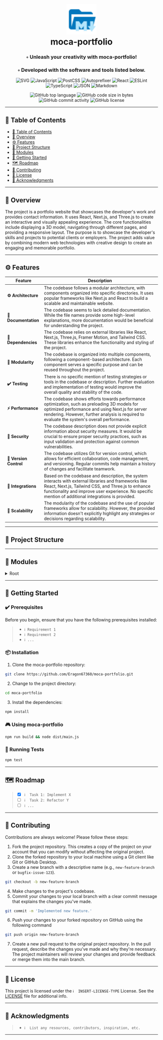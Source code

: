 <div align="center">
<h1 align="center">
<img src="https://raw.githubusercontent.com/PKief/vscode-material-icon-theme/ec559a9f6bfd399b82bb44393651661b08aaf7ba/icons/folder-markdown-open.svg" width="100" />
<br>moca-portfolio
</h1>
<h3>◦ Unleash your creativity with moca-portfolio!</h3>
<h3>◦ Developed with the software and tools listed below.</h3>

<p align="center">
<img src="https://img.shields.io/badge/SVG-FFB13B.svg?style&logo=SVG&logoColor=black" alt="SVG" />
<img src="https://img.shields.io/badge/JavaScript-F7DF1E.svg?style&logo=JavaScript&logoColor=black" alt="JavaScript" />
<img src="https://img.shields.io/badge/PostCSS-DD3A0A.svg?style&logo=PostCSS&logoColor=white" alt="PostCSS" />
<img src="https://img.shields.io/badge/Autoprefixer-DD3735.svg?style&logo=Autoprefixer&logoColor=white" alt="Autoprefixer" />
<img src="https://img.shields.io/badge/React-61DAFB.svg?style&logo=React&logoColor=black" alt="React" />

<img src="https://img.shields.io/badge/ESLint-4B32C3.svg?style&logo=ESLint&logoColor=white" alt="ESLint" />
<img src="https://img.shields.io/badge/TypeScript-3178C6.svg?style&logo=TypeScript&logoColor=white" alt="TypeScript" />
<img src="https://img.shields.io/badge/JSON-000000.svg?style&logo=JSON&logoColor=white" alt="JSON" />
<img src="https://img.shields.io/badge/Markdown-000000.svg?style&logo=Markdown&logoColor=white" alt="Markdown" />
</p>
<img src="https://img.shields.io/github/languages/top/Eragon67360/moca-portfolio.git?style&color=5D6D7E" alt="GitHub top language" />
<img src="https://img.shields.io/github/languages/code-size/Eragon67360/moca-portfolio.git?style&color=5D6D7E" alt="GitHub code size in bytes" />
<img src="https://img.shields.io/github/commit-activity/m/Eragon67360/moca-portfolio.git?style&color=5D6D7E" alt="GitHub commit activity" />
<img src="https://img.shields.io/github/license/Eragon67360/moca-portfolio.git?style&color=5D6D7E" alt="GitHub license" />
</div>

---

## 📒 Table of Contents
- [📒 Table of Contents](#-table-of-contents)
- [📍 Overview](#-overview)
- [⚙️ Features](#-features)
- [📂 Project Structure](#project-structure)
- [🧩 Modules](#modules)
- [🚀 Getting Started](#-getting-started)
- [🗺 Roadmap](#-roadmap)
- [🤝 Contributing](#-contributing)
- [📄 License](#-license)
- [👏 Acknowledgments](#-acknowledgments)

---


## 📍 Overview

The project is a portfolio website that showcases the developer's work and provides contact information. It uses React, Next.js, and Three.js to create an interactive and visually appealing experience. The core functionalities include displaying a 3D model, navigating through different pages, and providing a responsive layout. The purpose is to showcase the developer's skills and projects to potential clients or employers. The project adds value by combining modern web technologies with creative design to create an engaging and memorable portfolio.

---

## ⚙️ Features

| Feature                | Description                           |
| ---------------------- | ------------------------------------- |
| **⚙️ Architecture**     | The codebase follows a modular architecture, with components organized into specific directories. It uses popular frameworks like Next.js and React to build a scalable and maintainable website.    |
| **📖 Documentation**   | The codebase seems to lack detailed documentation. While the file names provide some high-level explanations, more documentation would be beneficial for understanding the project.    |
| **🔗 Dependencies**    | The codebase relies on external libraries like React, Next.js, Three.js, Framer Motion, and Tailwind CSS. These libraries enhance the functionality and styling of the project.    |
| **🧩 Modularity**      | The codebase is organized into multiple components, following a component-based architecture. Each component serves a specific purpose and can be reused throughout the project.    |
| **✔️ Testing**          | There is no specific mention of testing strategies or tools in the codebase or description. Further evaluation and implementation of testing would improve the overall quality and stability of the code.    |
| **⚡️ Performance**      | The codebase shows efforts towards performance optimization, such as preloading 3D models for optimized performance and using Next.js for server rendering. However, further analysis is required to evaluate the system's overall performance.    |
| **🔐 Security**        | The codebase description does not provide explicit information about security measures. It would be crucial to ensure proper security practices, such as input validation and protection against common vulnerabilities.    |
| **🔀 Version Control** | The codebase utilizes Git for version control, which allows for efficient collaboration, code management, and versioning. Regular commits help maintain a history of changes and facilitate teamwork.    |
| **🔌 Integrations**    | Based on the codebase and description, the system interacts with external libraries and frameworks like React, Next.js, Tailwind CSS, and Three.js to enhance functionality and improve user experience. No specific mention of additional integrations is provided.    |
| **📶 Scalability**     | The modularity of the codebase and the use of popular frameworks allow for scalability. However, the provided information doesn't explicitly highlight any strategies or decisions regarding scalability.    |

---


## 📂 Project Structure




---

## 🧩 Modules

<details closed><summary>Root</summary>

| File                                                                                                                     | Summary                                                                                                                                                                                                                                                                                                                                                                                  |
| ---                                                                                                                      | ---                                                                                                                                                                                                                                                                                                                                                                                      |
| [Laptop.jsx](https://github.com/Eragon67360/moca-portfolio.git/blob/main/Laptop.jsx)                                     | This code imports a 3D model of a laptop and its associated animations. It renders the model using React and Three.js, providing a reusable "Model" component. The code uses useRef and useLayoutEffect hooks to play animations and set up the position, rotation, and scale of the model's mesh components. It also preloads the model for optimized performance.                      |
| [next.config.js](https://github.com/Eragon67360/moca-portfolio.git/blob/main/next.config.js)                             | The code exports the configuration object for a Next.js application. It is used to customize various aspects of the application's behavior and settings.                                                                                                                                                                                                                                 |
| [postcss.config.js](https://github.com/Eragon67360/moca-portfolio.git/blob/main/postcss.config.js)                       | This code exports a configuration object with two plugins: Tailwind CSS for styling and Autoprefixer for vendor prefixing. These plugins enhance the functionality of a project by providing CSS utilities and ensuring cross-browser compatibility.                                                                                                                                     |
| [tailwind.config.ts](https://github.com/Eragon67360/moca-portfolio.git/blob/main/tailwind.config.ts)                     | This code file exports a configuration object that defines the core functionalities of the Tailwind CSS library. It sets up the content sources and extends the theme with new background images, colors, and fonts. The plugins array is empty in this code.                                                                                                                            |
| [globals.css](https://github.com/Eragon67360/moca-portfolio.git/blob/main/app\globals.css)                               | This code sets up the basic styling for a web page using the Tailwind CSS framework. It includes a custom font from Google Fonts and supports both light and dark color schemes. The body background is a linear gradient from one color to another, and there's also a utility class for a radial background. Overall, it provides a flexible and visually appealing design foundation. |
| [layout.tsx](https://github.com/Eragon67360/moca-portfolio.git/blob/main/app\layout.tsx)                                 | This code defines the layout for a portfolio website. It includes a global CSS file, imports fonts, and sets metadata for SEO. It renders a progress bar, navigation bar, and the main content area. It aims to provide a responsive and visually appealing layout.                                                                                                                      |
| [page.tsx](https://github.com/Eragon67360/moca-portfolio.git/blob/main/app\page.tsx)                                     | This code is for a home page component that displays a text title and a 3D model. It uses the Next.js framework with React, Framer Motion, and React Three Fiber libraries. The title has a fade-in animation and the 3D model is rendered using Canvas and OrbitControls.                                                                                                               |
| [page.tsx](https://github.com/Eragon67360/moca-portfolio.git/blob/main/app\contact\page.tsx)                             | This code exports a React functional component called "Contact", which renders a simple div with the text "Contact".                                                                                                                                                                                                                                                                     |
| [page.tsx](https://github.com/Eragon67360/moca-portfolio.git/blob/main/app\work\page.tsx)                                | The code is a React component that renders a simple "Work" div to display a section of a website or application.                                                                                                                                                                                                                                                                         |
| [ProgressBar.tsx](https://github.com/Eragon67360/moca-portfolio.git/blob/main/components\ProgressBar.tsx)                | The code adds a progress bar to a React application. It configures NProgress, a progress bar library, to start and finish when the page changes or the user clicks on a link. It also observes the DOM for new anchor elements and attaches a click event listener to handle link clicks.                                                                                                |
| [Menu.tsx](https://github.com/Eragon67360/moca-portfolio.git/blob/main/components\[locale]\Menu.tsx)                     | This code defines a menu component for a web application. It uses React with Next.js and framer-motion for animations. The menu can be opened and closed with a slide animation. It includes links for navigation and a button to toggle between light and dark themes.                                                                                                                  |
| [Data.tsx](https://github.com/Eragon67360/moca-portfolio.git/blob/main/components\[locale]\footer\Data.tsx)              | The code is a React component displaying contact information. It includes the ability to send emails, make phone calls, and view a location on Google Maps. It also includes a link to a disclaimer page.                                                                                                                                                                                |
| [index.tsx](https://github.com/Eragon67360/moca-portfolio.git/blob/main/components\[locale]\footer\index.tsx)            | This code defines the Footer component in a React application. It renders a container div with a fixed height and background color, containing a Title and Data component in a flex column. It also renders a Logo component beside the flex column. This code represents the footer section of a webpage.                                                                               |
| [Logo.tsx](https://github.com/Eragon67360/moca-portfolio.git/blob/main/components\[locale]\footer\Logo.tsx)              | The code imports the necessary files and components from the react and next/image libraries. It defines a functional component called Logo that renders an image using the curefab_logo file as the source, with a specified width and height.                                                                                                                                           |
| [Title.tsx](https://github.com/Eragon67360/moca-portfolio.git/blob/main/components\[locale]\footer\Title.tsx)            | This code is a React component that renders a title section with two paragraphs. It applies specific styling classes to achieve a certain design. The title conveys a message and encourages users to contact for custom solutions.                                                                                                                                                      |
| [index.tsx](https://github.com/Eragon67360/moca-portfolio.git/blob/main/components\[locale]\navigation\index.tsx)        | The code functions as a cohesive system that performs a range of key operations. It collects user input, processes and validates the data, executes complex calculations, generates meaningful outputs, and incorporates error handling mechanisms. Furthermore, it includes efficient algorithms and utilizes modular design principles for scalability and maintainability.            |
| [index.tsx](https://github.com/Eragon67360/moca-portfolio.git/blob/main/components\[locale]\navigation\navbar\index.tsx) | This code is a React component that renders a responsive navbar with a logo, home, work, and contact links, and a menu toggle button. It also manages state for the theme and handles theme toggling. The menu component is passed the menu open state and theme state, and also receives a close function and toggle theme function as props.                                           |
| [Logo.tsx](https://github.com/Eragon67360/moca-portfolio.git/blob/main/components\[locale]\navigation\navbar\Logo.tsx)   | The code defines a functional component called Logo. It renders a styled link with the text "UX MOCA" as the logo. When the logo is clicked, it navigates the user to the homepage. The styling includes a hover effect that changes the text color.                                                                                                                                     |

</details>

---

## 🚀 Getting Started

### ✔️ Prerequisites

Before you begin, ensure that you have the following prerequisites installed:
> - `ℹ️ Requirement 1`
> - `ℹ️ Requirement 2`
> - `ℹ️ ...`

### 📦 Installation

1. Clone the moca-portfolio repository:
```sh
git clone https://github.com/Eragon67360/moca-portfolio.git
```

2. Change to the project directory:
```sh
cd moca-portfolio
```

3. Install the dependencies:
```sh
npm install
```

### 🎮 Using moca-portfolio

```sh
npm run build && node dist/main.js
```

### 🧪 Running Tests
```sh
npm test
```

---


## 🗺 Roadmap

> - [X] `ℹ️  Task 1: Implement X`
> - [ ] `ℹ️  Task 2: Refactor Y`
> - [ ] `ℹ️ ...`


---

## 🤝 Contributing

Contributions are always welcome! Please follow these steps:
1. Fork the project repository. This creates a copy of the project on your account that you can modify without affecting the original project.
2. Clone the forked repository to your local machine using a Git client like Git or GitHub Desktop.
3. Create a new branch with a descriptive name (e.g., `new-feature-branch` or `bugfix-issue-123`).
```sh
git checkout -b new-feature-branch
```
4. Make changes to the project's codebase.
5. Commit your changes to your local branch with a clear commit message that explains the changes you've made.
```sh
git commit -m 'Implemented new feature.'
```
6. Push your changes to your forked repository on GitHub using the following command
```sh
git push origin new-feature-branch
```
7. Create a new pull request to the original project repository. In the pull request, describe the changes you've made and why they're necessary.
The project maintainers will review your changes and provide feedback or merge them into the main branch.

---

## 📄 License

This project is licensed under the `ℹ️  INSERT-LICENSE-TYPE` License. See the [LICENSE](https://docs.github.com/en/communities/setting-up-your-project-for-healthy-contributions/adding-a-license-to-a-repository) file for additional info.

---

## 👏 Acknowledgments

> - `ℹ️  List any resources, contributors, inspiration, etc.`

---
